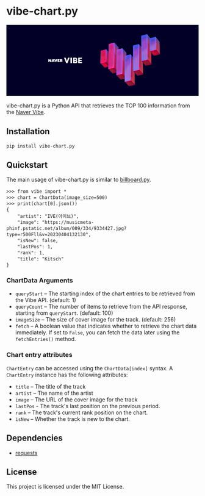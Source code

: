 # vibe-chart.py
![vibe](./image.png)

vibe-chart.py is a Python API that retrieves the TOP 100 information from the [Naver Vibe](https://vibe.naver.com/).

## Installation
```commandline
pip install vibe-chart.py
```

## Quickstart
The main usage of vibe-chart.py is similar to [billboard.py](https://github.com/guoguo12/billboard-charts).
```commandline
>>> from vibe import *
>>> chart = ChartData(image_size=500)
>>> print(chart[0].json())
{
    "artist": "IVE(아이브)",
    "image": "https://musicmeta-phinf.pstatic.net/album/009/334/9334427.jpg?type=r500Fll&v=20230404132130",
    "isNew": false,
    "lastPos": 1,
    "rank": 1,
    "title": "Kitsch"
}
```

### ChartData Arguments
- `queryStart` – The starting index of the chart entries to be retrieved from the Vibe API. (default: 1)
- `queryCount` – The number of items to retrieve from the API response, starting from `queryStart`. (default: 100)
- `imageSize` – The size of cover image for the track. (default: 256)
- `fetch` – A boolean value that indicates whether to retrieve the chart data immediately. If set to `False`, you can fetch the data later using the `fetchEntries()` method.

### Chart entry attributes
`ChartEntry` can be accessed using the `ChartData[index]` syntax. A `ChartEntry` instance has the following attributes:
- `title` – The title of the track
- `artist` – The name of the artist
- `image` – The URL of the cover image for the track
- `lastPos` - The track's last position on the previous period.
- `rank` – The track's current rank position on the chart.
- `isNew` – Whether the track is new to the chart.

## Dependencies
- [requests](https://requests.readthedocs.io/en/latest/)

## License
This project is licensed under the MIT License.